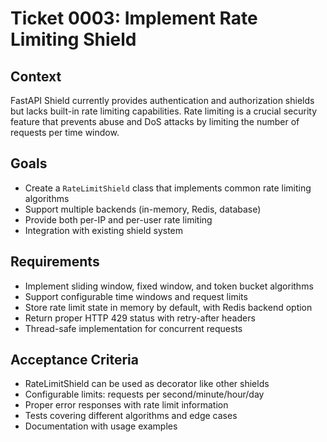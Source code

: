 # Ticket 0003: Implement Rate Limiting Shield

## Context
FastAPI Shield currently provides authentication and authorization shields but lacks built-in rate limiting capabilities. Rate limiting is a crucial security feature that prevents abuse and DoS attacks by limiting the number of requests per time window.

## Goals
- Create a `RateLimitShield` class that implements common rate limiting algorithms
- Support multiple backends (in-memory, Redis, database)
- Provide both per-IP and per-user rate limiting
- Integration with existing shield system

## Requirements
- Implement sliding window, fixed window, and token bucket algorithms
- Support configurable time windows and request limits
- Store rate limit state in memory by default, with Redis backend option
- Return proper HTTP 429 status with retry-after headers
- Thread-safe implementation for concurrent requests

## Acceptance Criteria
- RateLimitShield can be used as decorator like other shields
- Configurable limits: requests per second/minute/hour/day
- Proper error responses with rate limit information
- Tests covering different algorithms and edge cases
- Documentation with usage examples